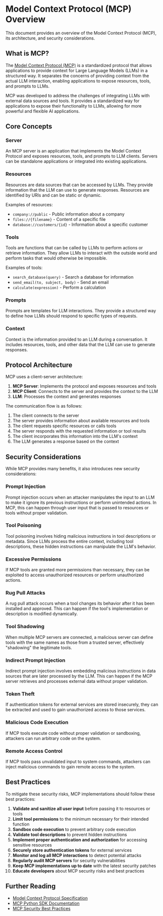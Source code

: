 # Model Context Protocol (MCP) Overview

This document provides an overview of the Model Context Protocol (MCP), its architecture, and security considerations.

## What is MCP?

The [Model Context Protocol (MCP)](https://modelcontextprotocol.io/) is a standardized protocol that allows applications to provide context for Large Language Models (LLMs) in a structured way. It separates the concerns of providing context from the actual LLM interaction, enabling applications to expose resources, tools, and prompts to LLMs.

MCP was developed to address the challenges of integrating LLMs with external data sources and tools. It provides a standardized way for applications to expose their functionality to LLMs, allowing for more powerful and flexible AI applications.

## Core Concepts

### Server

An MCP server is an application that implements the Model Context Protocol and exposes resources, tools, and prompts to LLM clients. Servers can be standalone applications or integrated into existing applications.

### Resources

Resources are data sources that can be accessed by LLMs. They provide information that the LLM can use to generate responses. Resources are identified by URIs and can be static or dynamic.

Examples of resources:
- `company://public` - Public information about a company
- `files://{filename}` - Content of a specific file
- `database://customers/{id}` - Information about a specific customer

### Tools

Tools are functions that can be called by LLMs to perform actions or retrieve information. They allow LLMs to interact with the outside world and perform tasks that would otherwise be impossible.

Examples of tools:
- `search_database(query)` - Search a database for information
- `send_email(to, subject, body)` - Send an email
- `calculate(expression)` - Perform a calculation

### Prompts

Prompts are templates for LLM interactions. They provide a structured way to define how LLMs should respond to specific types of requests.

### Context

Context is the information provided to an LLM during a conversation. It includes resources, tools, and other data that the LLM can use to generate responses.

## Protocol Architecture

MCP uses a client-server architecture:

1. **MCP Server**: Implements the protocol and exposes resources and tools
2. **MCP Client**: Connects to the server and provides the context to the LLM
3. **LLM**: Processes the context and generates responses

The communication flow is as follows:

1. The client connects to the server
2. The server provides information about available resources and tools
3. The client requests specific resources or calls tools
4. The server responds with the requested information or tool results
5. The client incorporates this information into the LLM's context
6. The LLM generates a response based on the context

## Security Considerations

While MCP provides many benefits, it also introduces new security considerations:

### Prompt Injection

Prompt injection occurs when an attacker manipulates the input to an LLM to make it ignore its previous instructions or perform unintended actions. In MCP, this can happen through user input that is passed to resources or tools without proper validation.

### Tool Poisoning

Tool poisoning involves hiding malicious instructions in tool descriptions or metadata. Since LLMs process the entire context, including tool descriptions, these hidden instructions can manipulate the LLM's behavior.

### Excessive Permissions

If MCP tools are granted more permissions than necessary, they can be exploited to access unauthorized resources or perform unauthorized actions.

### Rug Pull Attacks

A rug pull attack occurs when a tool changes its behavior after it has been installed and approved. This can happen if the tool's implementation or description is modified dynamically.

### Tool Shadowing

When multiple MCP servers are connected, a malicious server can define tools with the same names as those from a trusted server, effectively "shadowing" the legitimate tools.

### Indirect Prompt Injection

Indirect prompt injection involves embedding malicious instructions in data sources that are later processed by the LLM. This can happen if the MCP server retrieves and processes external data without proper validation.

### Token Theft

If authentication tokens for external services are stored insecurely, they can be extracted and used to gain unauthorized access to those services.

### Malicious Code Execution

If MCP tools execute code without proper validation or sandboxing, attackers can run arbitrary code on the system.

### Remote Access Control

If MCP tools pass unvalidated input to system commands, attackers can inject malicious commands to gain remote access to the system.

## Best Practices

To mitigate these security risks, MCP implementations should follow these best practices:

1. **Validate and sanitize all user input** before passing it to resources or tools
2. **Limit tool permissions** to the minimum necessary for their intended function
3. **Sandbox code execution** to prevent arbitrary code execution
4. **Validate tool descriptions** to prevent hidden instructions
5. **Implement proper authentication and authorization** for accessing sensitive resources
6. **Securely store authentication tokens** for external services
7. **Monitor and log all MCP interactions** to detect potential attacks
8. **Regularly audit MCP servers** for security vulnerabilities
9. **Keep MCP implementations up to date** with the latest security patches
10. **Educate developers** about MCP security risks and best practices

## Further Reading

- [Model Context Protocol Specification](https://modelcontextprotocol.io/specification/2025-03-26/index)
- [MCP Python SDK Documentation](https://github.com/modelcontextprotocol/python-sdk)
- [MCP Security Best Practices](https://modelcontextprotocol.io/security)
